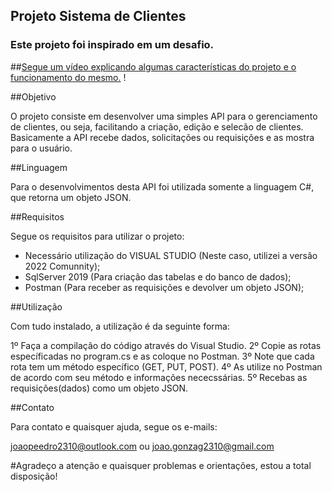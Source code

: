 ## Projeto Sistema de Clientes

### Este projeto foi inspirado em um desafio.

##[Segue um vídeo explicando algumas características do projeto e o funcionamento do mesmo.](https://youtu.be/_VCbF4bpjaQ) !

##Objetivo

O projeto consiste em desenvolver uma simples API para o gerenciamento de clientes, ou seja, facilitando a criação, edição e selecão de clientes.
Basicamente a API recebe dados, solicitações ou requisições e as mostra para o usuário.

##Linguagem

Para o desenvolvimentos desta API foi utilizada somente a linguagem C#, que retorna um objeto JSON.

##Requisitos

Segue os requisitos para utilizar o projeto:

- Necessário utilização do VISUAL STUDIO (Neste caso, utilizei a versão 2022 Comunnity);
- SqlServer 2019 (Para criação das tabelas e do banco de dados);
- Postman (Para receber as requisições e devolver um objeto JSON);

##Utilização

Com tudo instalado, a utilização é da seguinte forma:

1º Faça a compilação do código através do Visual Studio.
2º Copie as rotas específicadas no program.cs e as coloque no Postman.
3º Note que cada rota tem um método específico (GET, PUT, POST).
4º As utilize no Postman de acordo com seu método e informações nececssárias.
5º Recebas as requisições(dados) como um objeto JSON.

##Contato

Para contato e quaisquer ajuda, segue os e-mails:

joaopeedro2310@outlook.com ou joao.gonzag2310@gmail.com

#Agradeço a atenção e quaisquer problemas e orientações, estou a total disposição!
